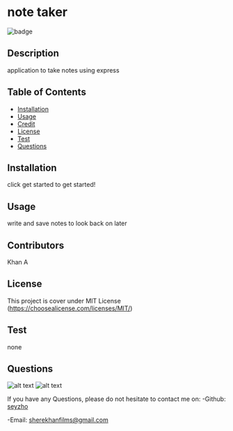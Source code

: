 
  # note taker
  ![badge](https://img.shields.io/badge/license-MIT-brightgreen)<br />
  ## Description 
  application to take notes using express
  ## Table of Contents
  
  - [Installation](#installation)
  - [Usage](#usage)
  - [Credit](#credit)
  - [License](#license)
  - [Test](#test)
  - [Questions](#questions)
  ## Installation
  click get started to get started!
  ## Usage 
  write and save notes to look back on later
  ## Contributors
  Khan A
  ## License
  This project is cover under MIT License (https://choosealicense.com/licenses/MIT/)
  ## Test 
  none
  ## Questions
  ![alt text](./assets/images/screenshot2)
  ![alt text](./assets/images/screenshot3)

  If you have any Questions, please do not hesitate to contact me on: 
  -Github: [seyzho](https://github.com/seyzho)
  
  -Email: sherekhanfilms@gmail.com
  